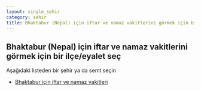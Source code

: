 ```yaml
---
layout: single_sehir
category: sehir
title: Bhaktabur (Nepal) için iftar ve namaz vakitlerini görmek için bir ilçe/eyalet seç
---
```



## Bhaktabur (Nepal) için iftar ve namaz vakitlerini görmek için bir ilçe/eyalet seç

Aşağıdaki listeden bir şehir ya da semt seçin


* [Bhaktabur için iftar ve namaz vakitleri](/iftar.html?sehir=Bhaktabur&ulke=Nepal&state=Bhaktabur)
